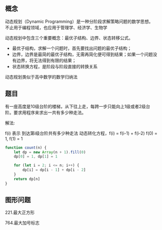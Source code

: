 
## 概念

动态规划（Dynamic Programming）是一种分阶段求解策略问题的数学思想。
不止用于编程领域，也应用于管理学、经济学、生物学

动态规划中包含三个重要概念：最优子结构、边界、状态转移公式。

- 最优子结构，求解一个问题时，首先要找出问题的最优子结构；
- 边界，边界是最简的最优子结构，无需再简化便可得到结果；如果一个问题没有边界，将无法得到有限的结果；
- 状态转换方程，是阶段与阶段直接的转换关系

动态规划类似于高中数学的数学归纳法

## 题目

有一座高度是10级台阶的楼梯，从下往上走，每跨一步只能向上1级或者2级台阶。要求用程序来求出一共有多少种走法。

解法:

f(i) 表示 到达第i级台阶共有多少种走法
动态转化方程，f(i) = f(i-1) + f(i-2)
f(0) = 1, f(1) = 1

```javascript
function count(n) {
    let dp = new Array(n + 1).fill(0)
    dp[0] = 1, dp[1] = 1

    for (let i = 2; i <= n; i++) {
        dp[i] = dp[i - 1] + dp[i - 2]
    }
    return dp[n]
}
```

## 图形问题

221.最大正方形

764.最大加号标志

